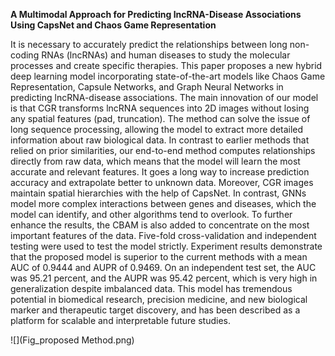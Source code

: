 **A Multimodal Approach for Predicting lncRNA-Disease Associations Using CapsNet and Chaos Game Representation**

It is necessary to accurately predict the relationships between long non-coding RNAs (lncRNAs) and human diseases to study the molecular processes and create specific therapies. This paper proposes a new hybrid deep learning model incorporating state-of-the-art models like Chaos Game Representation, Capsule Networks, and Graph Neural Networks in predicting lncRNA-disease associations. The main innovation of our model is that CGR transforms lncRNA sequences into 2D images without losing any spatial features (pad, truncation). The method can solve the issue of long sequence processing, allowing the model to extract more detailed information about raw biological data. In contrast to earlier methods that relied on prior similarities, our end-to-end method computes relationships directly from raw data, which means that the model will learn the most accurate and relevant features. It goes a long way to increase prediction accuracy and extrapolate better to unknown data. Moreover, CGR images maintain spatial hierarchies with the help of CapsNet.
In contrast, GNNs model more complex interactions between genes and diseases, which the model can identify, and other algorithms tend to overlook. To further enhance the results, the CBAM is also added to concentrate on the most important features of the data. Five-fold cross-validation and independent testing were used to test the model strictly. Experiment results demonstrate that the proposed model is superior to the current methods with a mean AUC of 0.9444 and AUPR of 0.9469. On an independent test set, the AUC was 95.21 percent, and the AUPR was 95.42 percent, which is very high in generalization despite imbalanced data. This model has tremendous potential in biomedical research, precision medicine, and new biological marker and therapeutic target discovery, and has been described as a platform for scalable and interpretable future studies.

![](Fig_proposed Method.png)

